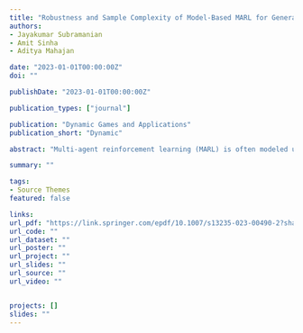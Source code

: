 ```yaml
---
title: "Robustness and Sample Complexity of Model-Based MARL for General Sum Markov Games"
authors:
- Jayakumar Subramanian
- Amit Sinha
- Aditya Mahajan

date: "2023-01-01T00:00:00Z"
doi: ""

publishDate: "2023-01-01T00:00:00Z"

publication_types: ["journal"]

publication: "Dynamic Games and Applications"
publication_short: "Dynamic"

abstract: "Multi-agent reinforcement learning (MARL) is often modeled using the framework of Markov games (also called stochastic games or dynamic games). Most of the existing literature on MARL concentrates on zero-sum Markov games but is not applicable to general-sum Markov games. It is known that the best response dynamics in general-sum Markov games are not a contraction. Therefore, different equilibria in general-sum Markov games can have different values. Moreover, the Q-function is not sufficient to completely characterize the equilibrium. Given these challenges, model-based learning is an attractive approach for MARL in general-sum Markov games. In this paper, we investigate the fundamental question of sample complexity for model-based MARL algorithms in general-sum Markov games. We show two results. We first use Hoeffding inequality-based bounds to show that O((1 − γ)−4α−2) samples per state–action pair are sufficient to obtain an α-approximate Markov perfect equilibrium with high probability, where γ is the discount factor, and the O(·) notation hides logarithmic terms. We then use Bernstein inequality-based bounds to show that O((1−γ)−1α−2) samples are sufficient. To obtain these results, we study the robustness of Markov perfect equilibrium to model approximations. We show that the Markov perfect equilibrium of an approximate (or perturbed) game is always an approximate Markov perfect equilibrium of the original game and provide explicit bounds on the approximation error. We illustrate the results via a numerical example."

summary: ""

tags:
- Source Themes
featured: false

links:
url_pdf: "https://link.springer.com/epdf/10.1007/s13235-023-00490-2?sharing_token=XDkZWlsCzvfYxKVjasbwBve4RwlQNchNByi7wbcMAY7elic9Cjgf5p3ehrpwMnC9OkDobzZyUXG32lBfGf4DGkuZRtRDHYrqX301a5ObJo_CIpJ6lclbAyJ-d4mTjRNnsofm2tB3birZb-adNEj_I6pfzJxqNbgXGypkrsXwFNQ%3D"
url_code: ""
url_dataset: ""
url_poster: ""
url_project: ""
url_slides: ""
url_source: ""
url_video: ""


projects: []
slides: ""
---
```

